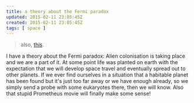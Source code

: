 ```yaml
---
title: a theory about the Fermi paradox
updated: 2015-02-11 23:05:45Z
created: 2015-02-11 23:05:45Z
tags: [ space ]
---
```


> also, [this](http://waitbutwhy.com/2014/05/fermi-paradox.html).


I have a theory about the Fermi paradox: Alien colonisation is taking place and we are a part of it. At some point life was planted on earth with the expectation that we will develop space travel and eventually spread out to other planets. If we ever find ourselves in a situation that a habitable planet has been found but it's just too far away or we have enough already, so we simply send a probe with some eukaryotes there, then we will know. Also that stupid Prometheus movie will finally make some sense!